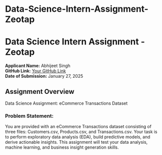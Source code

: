 ﻿# Data-Science-Intern-Assignment-Zeotap
# Data Science Intern Assignment - Zeotap

**Applicant Name:** Abhijeet Singh  
**GitHub Link:** [Your GitHub Link](https://github.com/abhijeetGithu)  
**Date of Submission:** January 27, 2025

## Assignment Overview

Data Science Assignment: eCommerce Transactions Dataset

### Problem Statement:
You are provided with an eCommerce Transactions dataset consisting of three files:
Customers.csv, Products.csv, and Transactions.csv. Your task is to perform
exploratory data analysis (EDA), build predictive models, and derive actionable insights. This
assignment will test your data analysis, machine learning, and business insight generation skills.
